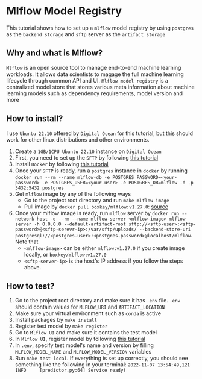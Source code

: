 # Mlflow Model Registry
This tutorial shows how to set up a `mlflow` model registry by using `postgres` as the `backend storage` and `sftp` server as the `artifact storage`

## Why and what is Mlflow?

`Mlflow` is an open source tool to manage end-to-end machine learning workloads. It allows data scientists to magage the full machine learning lifecycle through common API and UI. `Mlflow model registry` is a centralized model store that stores various meta information about machine learning models such as dependency requirements, model version and more

## How to install?

I use `Ubuntu 22.10` offered by `Digital Ocean` for this tutorial, but this should work for other linux distributions and other environments.

1. Create a `1GB/1CPU Ubuntu 22.10` instance on `Digital Ocean`
1. First, you need to set up the `SFTP` by following [this tutorial](https://www.digitalocean.com/community/tutorials/how-to-enable-sftp-without-shell-access-on-ubuntu-20-04)
1. Install `Docker` by following [this tutorial](https://www.digitalocean.com/community/tutorials/how-to-install-and-use-docker-on-ubuntu-22-04)
1. Once your `SFTP` is ready, run a `postgres` instance in `docker` by running `docker run --rm --name mlflow-db -e POSTGRES_PASSWORD=<your-password> -e POSTGRES_USER=<your-user> -e POSTGRES_DB=mlflow -d -p 5432:5432 postgres`
1. Get `mlflow` image by any of the following ways
    * Go to the project root directory and run `make mlflow-image`
    * Pull image by `docker pull boxkey/mlflow:v1.27.0`: [source](Dockerfile.mlflow)
1. Once your mlflow image is ready, run `mlflow` server by `docker run --network host -d --rm --name mlflow-server <mlflow-image> mlflow server -h 0.0.0.0 --default-artifact-root sftp://<sftp-user>:<sftp-password>@<sftp-serevr-ip>:/var/sftp/uploads/ --backend-store-uri postgresql://<postgres-user>:<postgres-password>@localhost/mlflow`. Note that
    * `<mlflow-image>` can be either `mlflow:v1.27.0` if you create image locally, or `boxkey/mlflow:v1.27.0`
    * `<sftp-server-ip>` is the host's IP address if you follow the steps above. 

## How to test?

1. Go to the project root directory and make sure it has `.env` file. `.env` should contain values for `MLFLOW_URI` and `ARTIFACT_LOCATION`
1. Make sure your virtual environment such as `conda` is active 
1. Install packages by `make install`
1. Register test model by `make register`
1. Go to `Mlflow UI` and make sure it contains the test model
1. In `Mlflow UI`, register model by following [this tutorial](https://www.mlflow.org/docs/latest/model-registry.html)
1. In `.env`, specify test model's name and version by filling `MLFLOW_MODEL_NAME` and `MLFLOW_MODEL_VERSION` variables
1. Run `make test-local`. If everything is set up correctly, you should see something like the following in your terminal: `2022-11-07 13:54:49,121 INFO     [predictor.py:64] Service ready!`